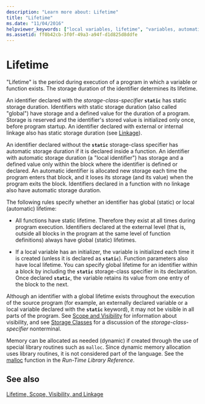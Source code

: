 ```yaml
---
description: "Learn more about: Lifetime"
title: "Lifetime"
ms.date: "11/04/2016"
helpviewer_keywords: ["local variables, lifetime", "variables, automatic", "storage classes, lifetime", "variables, lifetime", "automatic storage class", "automatic storage class, duration", "storage class specifiers, storage duration", "memory allocation, dynamic allocation", "functions [C++], lifetime", "storage duration", "dynamic memory allocation", "memory allocation, dynamic", "lifetime", "global variables, lifetime"]
ms.assetid: ff0b42cb-3f0f-49a3-a94f-d1d825d8ddfe
---
```

# Lifetime

"Lifetime" is the period during execution of a program in which a variable or function exists. The storage duration of the identifier determines its lifetime.

An identifier declared with the *storage-class-specifier* **`static`** has static storage duration. Identifiers with static storage duration (also called "global") have storage and a defined value for the duration of a program. Storage is reserved and the identifier's stored value is initialized only once, before program startup. An identifier declared with external or internal linkage also has static storage duration (see [Linkage](../c-language/linkage.md)).

An identifier declared without the **`static`** storage-class specifier has automatic storage duration if it is declared inside a function. An identifier with automatic storage duration (a "local identifier") has storage and a defined value only within the block where the identifier is defined or declared. An automatic identifier is allocated new storage each time the program enters that block, and it loses its storage (and its value) when the program exits the block. Identifiers declared in a function with no linkage also have automatic storage duration.

The following rules specify whether an identifier has global (static) or local (automatic) lifetime:

- All functions have static lifetime. Therefore they exist at all times during program execution. Identifiers declared at the external level (that is, outside all blocks in the program at the same level of function definitions) always have global (static) lifetimes.

- If a local variable has an initializer, the variable is initialized each time it is created (unless it is declared as **`static`**). Function parameters also have local lifetime. You can specify global lifetime for an identifier within a block by including the **`static`** storage-class specifier in its declaration. Once declared **`static`**, the variable retains its value from one entry of the block to the next.

Although an identifier with a global lifetime exists throughout the execution of the source program (for example, an externally declared variable or a local variable declared with the **`static`** keyword), it may not be visible in all parts of the program. See [Scope and Visibility](../c-language/scope-and-visibility.md) for information about visibility, and see [Storage Classes](../c-language/c-storage-classes.md) for a discussion of the *storage-class-specifier* nonterminal.

Memory can be allocated as needed (dynamic) if created through the use of special library routines such as `malloc`. Since dynamic memory allocation uses library routines, it is not considered part of the language. See the [malloc](../c-runtime-library/reference/malloc.md) function in the *Run-Time Library Reference*.

## See also

[Lifetime, Scope, Visibility, and Linkage](../c-language/lifetime-scope-visibility-and-linkage.md)
